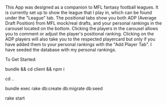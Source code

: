 This App was designed as a companion to MFL fantasy football leagues. It is currently set up to show the league that I play in, which can be found under the "League" tab. The positional tabs show you both ADP (Average Draft Position) from MFL mock/real drafts, and your personal rankings in the carousel located on the bottom. Clicking the players in the carousel allows you to comment or adjust the player's positional ranking. Clicking on the ADP players will also take you to the respected playercard but only if you have added them to your personal rankings with the "Add Player Tab". I have seeded the database with my personal rankings.

To Get Started:

bundle && cd client && npm i

cd ..

bundle exec rake db:create db:migrate db:seed

rake start
